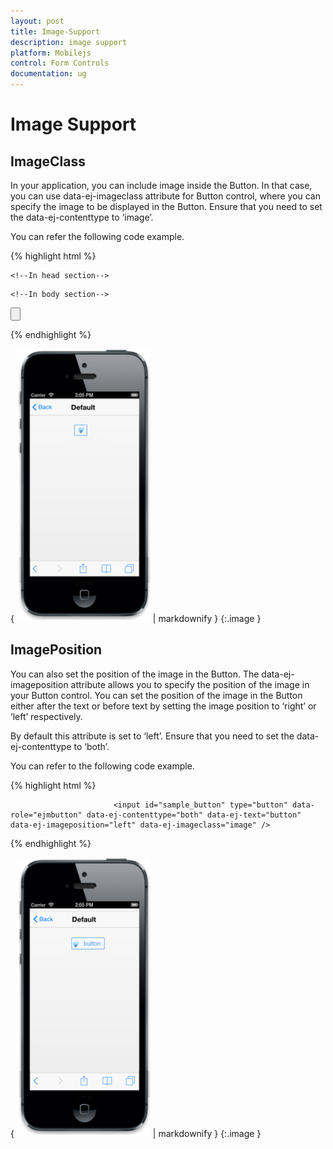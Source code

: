 ```yaml
---
layout: post
title: Image-Support
description: image support
platform: Mobilejs
control: Form Controls
documentation: ug
---
```


# Image Support

## ImageClass

In your application, you can include image inside the Button. In that case, you can use data-ej-imageclass attribute for Button control, where you can specify the image to be displayed in the Button. Ensure that you need to set the data-ej-contenttype to ‘image’. 

You can refer the following code example.

{% highlight html %}



    <!--In head section-->

<style>

     .image {

            background-image: url("silverlight.jpg");

        }

</style>



    <!--In body section-->

 <input id="sample_button" type="button" data-role="ejmbutton" data-ej-contenttype="image" data-ej-imageclass="image" />





{% endhighlight %}



{ ![C:/Users/deepal/AppData/Local/Temp/SNAGHTML2abcd1f9.PNG](Image-Support_images/Image-Support_img1.png) | markdownify }
{:.image }


## ImagePosition

You can also set the position of the image in the Button. The data-ej-imageposition attribute allows you to specify the position of the image in your Button control. You can set the position of the image in the Button either after the text or before text by setting the image position to ‘right’ or ‘left’ respectively.

By default this attribute is set to ‘left’. Ensure that you need to set the data-ej-contenttype to ‘both’.

You can refer to the following code example.

{% highlight html %}



<!--Set the imagePosition-->

                           <input id="sample_button" type="button" data-role="ejmbutton" data-ej-contenttype="both" data-ej-text="button" data-ej-imageposition="left" data-ej-imageclass="image" />





{% endhighlight %}



{ ![C:/Users/deepal/AppData/Local/Temp/SNAGHTML2abf8235.PNG](Image-Support_images/Image-Support_img2.png) | markdownify }
{:.image }



